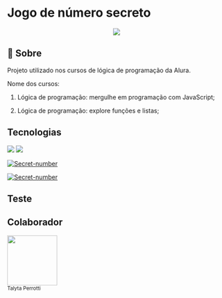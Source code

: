 <h1>Jogo de número secreto</h1>
<div align="center">

  <img src="https://img.shields.io/badge/status-desenvolvimento-green?style=for-the-badge">

</div>
<h2> 📝 Sobre</h2>
<p>Projeto utilizado nos cursos de lógica de programação da Alura.</p>
<p>Nome dos cursos: </p>

1. Lógica de programação: mergulhe em programação com JavaScript;

2. Lógica de programação: explore funções e listas; 

## Tecnologias
<div>
  <img src="https://img.shields.io/badge/HTML-violet?style=flat&logo=html5&logoColor-white">
  <img src="https://img.shields.io/badge/JavaScripst-orange?style=flat&logo=javascript&logoColor-black">
</div>

[![Secret-number](https://github-readme-stats.vercel.app/api/pin/?username=TALYTABP&repo=Secret-number)](https://github.com/TALYTABP/Secret-number)

[![Secret-number](https://github-readme-stats.vercel.app/api/pin/?username=TALYTABP&repo=Secret-number&show_icons=true&theme=radical&show_owner=true)](https://github.com/TALYTABP/Secret-number)

## Teste

## Colaborador
<img loading="lazy" src="https://github.com/user-attachments/assets/8574ae05-d0c5-402d-8c1a-bfab17bdf955" width=115><br><sub>Talyta Perrotti</sub>
